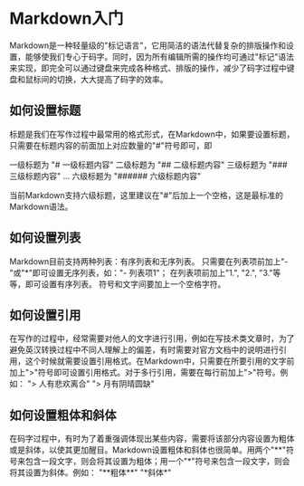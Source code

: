 # Markdown入门
Markdown是一种轻量级的"标记语言"，它用简洁的语法代替复杂的排版操作和设置，能够使我们专心于码字。同时，因为所有编辑所需的操作均可通过"标记"语法来实现，即完全可以通过键盘来完成各种格式、排版的操作，减少了码字过程中键盘和鼠标间的切换，大大提高了码字的效率。

## 如何设置标题
标题是我们在写作过程中最常用的格式形式，在Markdown中，如果要设置标题，只需要在标题内容的前面加上对应数量的"#"符号即可，即

一级标题为 "# 一级标题内容"
二级标题为 "## 二级标题内容"
三级标题为 "### 三级标题内容"
...
六级标题为 "###### 六级标题内容"

当前Markdown支持六级标题，这里建议在"#"后加上一个空格，这是最标准的Markdown语法。

## 如何设置列表
Markdown目前支持两种列表：有序列表和无序列表。
只需要在列表项前加上"-"或"\*"即可设置无序列表，如："- 列表项1"；
在列表项前加上"1.", "2.", "3."等等，即可设置有序列表。
符号和文字间要加上一个空格字符。

## 如何设置引用
在写作的过程中，经常需要对他人的文字进行引用，例如在写技术类文章时，为了避免英汉转换过程中不同人理解上的偏差，有时需要对官方文档中的说明进行引用，这个时候就需要设置引用格式。在Markdown中，只需要在所要引用的文字前加上">"符号即可设置引用格式。对于多行引用，需要在每行前加上">"符号。例如：
"> 人有悲欢离合"
"> 月有阴晴圆缺"

## 如何设置粗体和斜体
在码字过程中，有时为了着重强调体现出某些内容，需要将该部分内容设置为粗体或是斜体，以使其更加醒目。Markdown设置粗体和斜体也很简单。用两个"\*\*"符号来包含一段文字，则会将其设置为粗体；用一个"\*"符号来包含一段文字，则会将其设置为斜体。例如：
"\*\*粗体\*\*"
"\*斜体\*"

